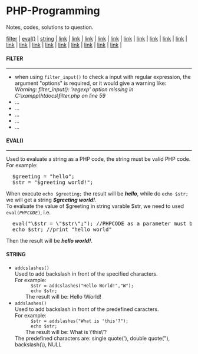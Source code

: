 PHP-Programming
===============

Notes, codes, solutions to question.

<a href="#filter">filter</a> | <a href="#eval">eval()</a> | <a href="#string">string</a> | <a href="">link</a> | <a href="">link</a> | <a href="">link</a> | <a href="">link</a> | <a href="">link</a> | <a href="">link</a> | <a href="">link</a> | <a href="">link</a> | <a href="">link</a> | <a href="">link</a> | <a href="">link</a> | <a href="">link</a> | <a href="">link</a> | <a href="">link</a> | <a href="">link</a> | <a href="">link</a> | <a href="">link</a> | <a href="">link</a> | <a href="">link</a> | 

<h4 id="#filter">FILTER</h4>
<hr/>
<ul>
  <li>when using <code>filter_input()</code> to check a input with regular expression, the argument "options" is required, or it would give a warning like:<br>
  <i>Warning: filter_input(): 'regexp' option missing in C:\xampp\htdocs\filter.php on line 59</i></li>
  <li>...</li>
  <li>...</li>
  <li>...</li>
  <li>...</li>
  <li>...</li>
</ul>
<h4 id="#eval">EVAL()</h4>
<hr/>
Used to evaluate a string as a PHP code, the string must be valid PHP code.<br>
For example:
<pre>
  $greeting = "hello";
  $str = "$greeting world!";
</pre>
When execute <code>echo $greeting;</code> the result will be <i><b>hello</b></i>, while do <code>echo $str;</code> we will get a string  <b><i>$greeting world!</i></b>.<br/>
To evaluate the value of $greeting in string varable $str, we need to used <code>eval(<i>PHPCODE</i>)</code>, i.e.
<pre>
  eval("\$str = \"$str\"<b>;</b>"); //PHPCODE as a parameter must be ended with a semi-colon
  echo $str; //print "hello world"
</pre>
Then the result will be <i><b>hello world!</b></i>.
<h4 id="#string">STRING</h4>
<ul>
  <li><code>addcslashes()</code></li>
    Used to add backslash in front of the specified characters. <br/>
    For example: 
    <code>
      $str = addcslashes("Hello World!","W");
      echo $str; 
    </code>
    The result will be: Hello \World!
  <li><code>addslashes()</code></li>
    Used to add backslash in front of the predefined caracters. <br/>
    For example:
    <code>
      $str = addslashes("What is 'this'?");
      echo $str;
    </code>
    The result will be: What is \'this\'?<br/>
    The predefined characters are: single quote('), double quote("), backslash(\), NULL
</ul>
